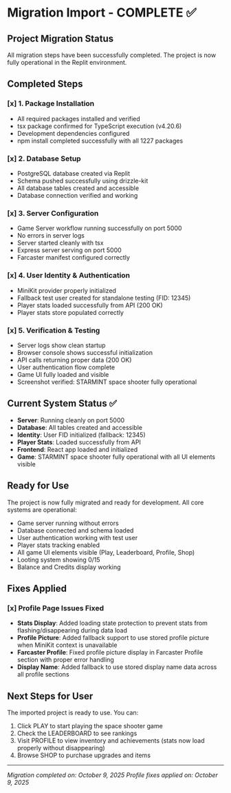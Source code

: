 # Migration Import - COMPLETE ✅

## Project Migration Status
All migration steps have been successfully completed. The project is now fully operational in the Replit environment.

## Completed Steps

### [x] 1. Package Installation
- All required packages installed and verified
- tsx package confirmed for TypeScript execution (v4.20.6)
- Development dependencies configured
- npm install completed successfully with all 1227 packages

### [x] 2. Database Setup
- PostgreSQL database created via Replit
- Schema pushed successfully using drizzle-kit
- All database tables created and accessible
- Database connection verified and working

### [x] 3. Server Configuration
- Game Server workflow running successfully on port 5000
- No errors in server logs
- Server started cleanly with tsx
- Express server serving on port 5000
- Farcaster manifest configured correctly

### [x] 4. User Identity & Authentication
- MiniKit provider properly initialized
- Fallback test user created for standalone testing (FID: 12345)
- Player stats loaded successfully from API (200 OK)
- Player stats store populated correctly

### [x] 5. Verification & Testing
- Server logs show clean startup
- Browser console shows successful initialization
- API calls returning proper data (200 OK)
- User authentication flow complete
- Game UI fully loaded and visible
- Screenshot verified: STARMINT space shooter fully operational

## Current System Status ✅
- **Server**: Running cleanly on port 5000
- **Database**: All tables created and accessible
- **Identity**: User FID initialized (fallback: 12345)
- **Player Stats**: Loaded successfully from API
- **Frontend**: React app loaded and initialized
- **Game**: STARMINT space shooter fully operational with all UI elements visible

## Ready for Use
The project is now fully migrated and ready for development. All core systems are operational:
- Game server running without errors
- Database connected and schema loaded
- User authentication working with test user
- Player stats tracking enabled
- All game UI elements visible (Play, Leaderboard, Profile, Shop)
- Looting system showing 0/15
- Balance and Credits display working

## Fixes Applied
### [x] Profile Page Issues Fixed
- **Stats Display**: Added loading state protection to prevent stats from flashing/disappearing during data load
- **Profile Picture**: Added fallback support to use stored profile picture when MiniKit context is unavailable
- **Farcaster Profile**: Fixed profile picture display in Farcaster Profile section with proper error handling
- **Display Name**: Added fallback to use stored display name data across all profile sections

## Next Steps for User
The imported project is ready to use. You can:
1. Click PLAY to start playing the space shooter game
2. Check the LEADERBOARD to see rankings
3. Visit PROFILE to view inventory and achievements (stats now load properly without disappearing)
4. Browse SHOP to purchase upgrades and items

---
*Migration completed on: October 9, 2025*
*Profile fixes applied on: October 9, 2025*